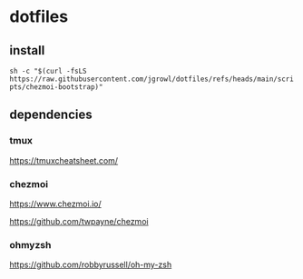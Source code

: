 # dotfiles 

## install

`sh -c "$(curl -fsLS https://raw.githubusercontent.com/jgrowl/dotfiles/refs/heads/main/scripts/chezmoi-bootstrap)"`

## dependencies

### tmux

https://tmuxcheatsheet.com/

### chezmoi

https://www.chezmoi.io/

https://github.com/twpayne/chezmoi

### ohmyzsh

https://github.com/robbyrussell/oh-my-zsh

